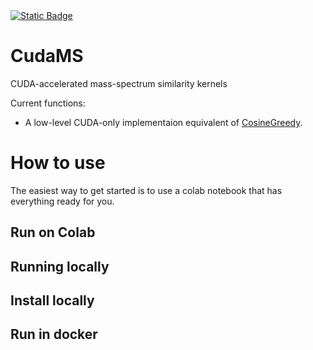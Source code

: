 <a target="_blank" href="https://colab.research.google.com/github/tornikeo/cosine-similarity/blob/dev/notebooks/samples/colab_tutorial_pesticide.ipynb">
  <img alt="Static Badge" src="https://img.shields.io/badge/Quickstart-Open-blue?logo=googlecolab">
</a>

# CudaMS


CUDA-accelerated mass-spectrum similarity kernels

Current functions:
- A low-level CUDA-only implementaion equivalent of [CosineGreedy](https://matchms.readthedocs.io/en/latest/_modules/matchms/similarity/CosineGreedy.html).

# How to use

The easiest way to get started is to use a colab notebook that has everything ready for you.

## Run on Colab

## Running locally 

## Install locally

## Run in docker


